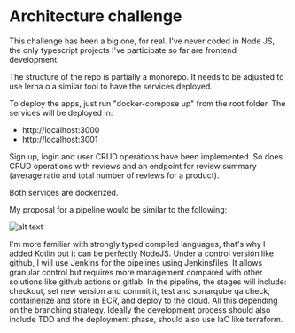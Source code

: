 # Architecture challenge

This challenge has been a big one, for real. I've never coded in Node JS, the only typescript projects I've participate so far are frontend development.

The structure of the repo is partially a monorepo. It needs to be adjusted to use lerna o a similar tool to have the services deployed.

To deploy the apps, just run "docker-compose up" from the root folder. The services will be deployed in:

- http://localhost:3000
- http://localhost:3001

Sign up, login and user CRUD operations have been implemented. So does CRUD operations with reviews and an endpoint for review summary (average ratio and total number of reviews for a product).

Both services are dockerized. 

My proposal for a pipeline would be similar to the following:

![alt text](https://github.com/Anselm82/adidas-challenge-node/blob/master/image.jpg?raw=true)

I'm more familiar with strongly typed compiled languages, that's why I added Kotlin but it can be perfectly NodeJS. Under a control versión like github, I will use Jenkins for the pipelines using Jenkinsfiles. It allows granular control but requires more management compared with other solutions like github actions or gitlab. In the pipeline, the stages will include: checkout, set new version and commit it, test and sonarqube qa check, containerize and store in ECR, and deploy to the cloud. All this depending on the branching strategy. Ideally the development process should also include TDD and the deployment phase, should also use IaC like terraform.